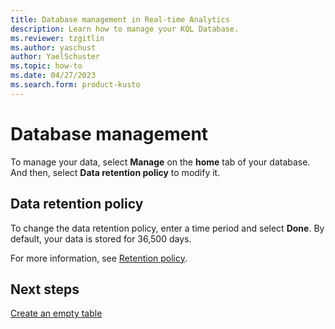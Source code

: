 ```yaml
---
title: Database management in Real-time Analytics
description: Learn how to manage your KQL Database.
ms.reviewer: tzgitlin
ms.author: yaschust
author: YaelSchuster
ms.topic: how-to
ms.date: 04/27/2023
ms.search.form: product-kusto
---
```


# Database management

To manage your data, select **Manage** on the **home** tab of your database. And then, select **Data retention policy** to modify it.

## Data retention policy

To change the data retention policy, enter a time period and select **Done**. By default, your data is stored for 36,500 days.

For more information, see [Retention policy](/azure/data-explorer/kusto/management/retentionpolicy?context=/fabric/context/context).  

## Next steps

[Create an empty table](create-empty-table.md)
